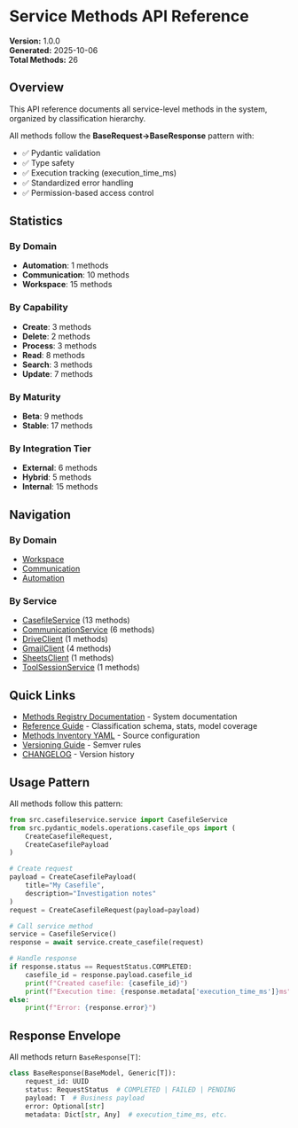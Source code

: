 # Service Methods API Reference

**Version:** 1.0.0  
**Generated:** 2025-10-06  
**Total Methods:** 26

## Overview

This API reference documents all service-level methods in the system, organized by classification hierarchy.

All methods follow the **BaseRequest→BaseResponse** pattern with:
- ✅ Pydantic validation
- ✅ Type safety
- ✅ Execution tracking (execution_time_ms)
- ✅ Standardized error handling
- ✅ Permission-based access control

## Statistics

### By Domain
- **Automation**: 1 methods
- **Communication**: 10 methods
- **Workspace**: 15 methods

### By Capability
- **Create**: 3 methods
- **Delete**: 2 methods
- **Process**: 3 methods
- **Read**: 8 methods
- **Search**: 3 methods
- **Update**: 7 methods

### By Maturity
- **Beta**: 9 methods
- **Stable**: 17 methods

### By Integration Tier
- **External**: 6 methods
- **Hybrid**: 5 methods
- **Internal**: 15 methods


## Navigation

### By Domain
- [Workspace](./workspace/README.md)
- [Communication](./communication/README.md)
- [Automation](./automation/README.md)


### By Service
- [CasefileService](./services/CasefileService.md) (13 methods)
- [CommunicationService](./services/CommunicationService.md) (6 methods)
- [DriveClient](./services/DriveClient.md) (1 methods)
- [GmailClient](./services/GmailClient.md) (4 methods)
- [SheetsClient](./services/SheetsClient.md) (1 methods)
- [ToolSessionService](./services/ToolSessionService.md) (1 methods)


## Quick Links

- [Methods Registry Documentation](../registry/README.md) - System documentation
- [Reference Guide](../registry/reference.md) - Classification schema, stats, model coverage
- [Methods Inventory YAML](../../config/methods_inventory_v1.yaml) - Source configuration
- [Versioning Guide](../registry/versioning-guide.md) - Semver rules
- [CHANGELOG](../registry/CHANGELOG.md) - Version history

## Usage Pattern

All methods follow this pattern:

```python
from src.casefileservice.service import CasefileService
from src.pydantic_models.operations.casefile_ops import (
    CreateCasefileRequest,
    CreateCasefilePayload
)

# Create request
payload = CreateCasefilePayload(
    title="My Casefile",
    description="Investigation notes"
)
request = CreateCasefileRequest(payload=payload)

# Call service method
service = CasefileService()
response = await service.create_casefile(request)

# Handle response
if response.status == RequestStatus.COMPLETED:
    casefile_id = response.payload.casefile_id
    print(f"Created casefile: {casefile_id}")
    print(f"Execution time: {response.metadata['execution_time_ms']}ms")
else:
    print(f"Error: {response.error}")
```

## Response Envelope

All methods return `BaseResponse[T]`:

```python
class BaseResponse(BaseModel, Generic[T]):
    request_id: UUID
    status: RequestStatus  # COMPLETED | FAILED | PENDING
    payload: T  # Business payload
    error: Optional[str]
    metadata: Dict[str, Any]  # execution_time_ms, etc.
```
